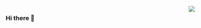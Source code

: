 <img align="right" src="https://github-readme-stats.vercel.app/api?username=jinhucheung&hide_title=true&show_icons=true)](https://github.com/anuraghazra/github-readme-stats" />

### Hi there 👋

<!--
**jinhucheung/jinhucheung** is a ✨ _special_ ✨ repository because its `README.md` (this file) appears on your GitHub profile.

Here are some ideas to get you started:

- 🔭 I’m currently working on ...
- 🌱 I’m currently learning ...
- 👯 I’m looking to collaborate on ...
- 🤔 I’m looking for help with ...
- 💬 Ask me about ...
- 📫 How to reach me: ...
- 😄 Pronouns: ...
- ⚡ Fun fact: ...
-->
